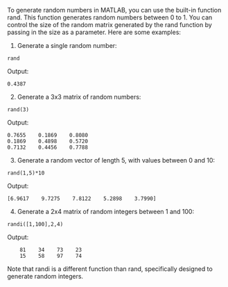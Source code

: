 To generate random numbers in MATLAB, you can use the built-in function rand. This function generates random numbers between 0 to 1. You can control the size of the random matrix generated by the rand function by passing in the size as a parameter. Here are some examples:

1. Generate a single random number: 

```
rand
```

Output:

```
0.4387
```

2. Generate a 3x3 matrix of random numbers:

```
rand(3)
```

Output:

```
0.7655    0.1869    0.8080
0.1869    0.4898    0.5720
0.7132    0.4456    0.7788
```

3. Generate a random vector of length 5, with values between 0 and 10:

```
rand(1,5)*10
```

Output:

```
[6.9617    9.7275    7.8122    5.2898    3.7990]
```

4. Generate a 2x4 matrix of random integers between 1 and 100:

```
randi([1,100],2,4)
```

Output:

```
    81    34    73    23
    15    58    97    74
``` 

Note that randi is a different function than rand, specifically designed to generate random integers.